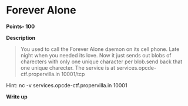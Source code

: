 # Forever Alone 
**Points- 100**

**Description**
> You used to call the Forever Alone daemon on its cell phone. Late night when you needed its love. Now it just sends out blobs of charecters with only one unique character per blob.send back that one unique charecter. The service is at services.opcde-ctf.propervilla.in 10001/tcp

Hint: nc -v services.opcde-ctf.propervilla.in 10001


**Write up**
